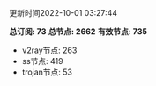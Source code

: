 更新时间2022-10-01 03:27:44

**总订阅: 73**
**总节点: 2662**
**有效节点: 735**
- v2ray节点: 263
- ss节点: 419
- trojan节点: 53
